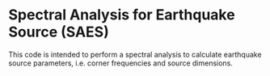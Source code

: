 # Spectral Analysis for Earthquake Source (SAES)
This code is intended to perform a spectral analysis to calculate earthquake
source parameters, i.e. corner frequencies and source dimensions.
